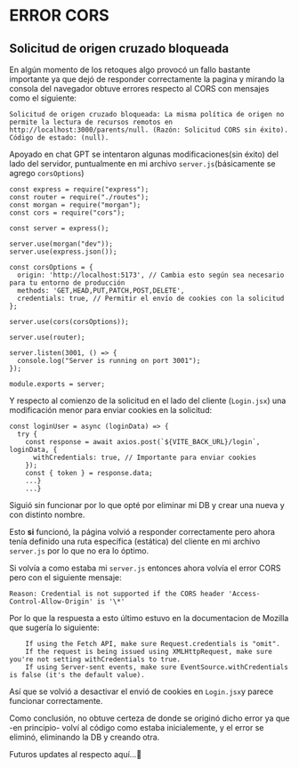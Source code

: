 # ERROR CORS

## Solicitud de origen cruzado bloqueada

En algún momento de los retoques algo provocó un fallo bastante importante ya que dejó de responder correctamente la pagina y mirando la consola del navegador obtuve errores respecto al CORS con mensajes como el siguiente:

`Solicitud de origen cruzado bloqueada: La misma política de origen no permite la lectura de recursos remotos en http://localhost:3000/parents/null. (Razón: Solicitud CORS sin éxito). Código de estado: (null).`

Apoyado en chat GPT se intentaron algunas modificaciones(sin éxito) del lado del servidor, puntualmente en mi archivo `server.js`(básicamente se agrego `corsOptions`)

```
const express = require("express");
const router = require("./routes");
const morgan = require("morgan");
const cors = require("cors");

const server = express();

server.use(morgan("dev"));
server.use(express.json());

const corsOptions = {
  origin: 'http://localhost:5173', // Cambia esto según sea necesario para tu entorno de producción
  methods: 'GET,HEAD,PUT,PATCH,POST,DELETE',
  credentials: true, // Permitir el envío de cookies con la solicitud
};

server.use(cors(corsOptions));

server.use(router);

server.listen(3001, () => {
  console.log("Server is running on port 3001");
});

module.exports = server;

```

Y respecto al comienzo de la solicitud en el lado del cliente (`Login.jsx`) una modificación menor para enviar cookies en la solicitud:

```
const loginUser = async (loginData) => {
  try {
    const response = await axios.post(`${VITE_BACK_URL}/login`, loginData, {
      withCredentials: true, // Importante para enviar cookies
    });
    const { token } = response.data;
    ...}
    ...}
```

Siguió sin funcionar por lo que opté por eliminar mi DB y crear una nueva y con distinto nombre.

Esto **si** funcionó, la página volvió a responder correctamente pero ahora tenía definido una ruta específica (estática) del cliente en mi archivo `server.js` por lo que no era lo óptimo.

Si volvía a como estaba mi `server.js` entonces ahora volvía el error CORS pero con el siguiente mensaje:

`Reason: Credential is not supported if the CORS header 'Access-Control-Allow-Origin' is '\*'`

Por lo que la respuesta a esto último estuvo en la documentacion de Mozilla que sugería lo siguiente:

```
    If using the Fetch API, make sure Request.credentials is "omit".
    If the request is being issued using XMLHttpRequest, make sure you're not setting withCredentials to true.
    If using Server-sent events, make sure EventSource.withCredentials is false (it's the default value).
```

Así que se volvió a desactivar el envió de cookies en `Login.jsx`y parece funcionar correctamente.

Como conclusión, no obtuve certeza de donde se originó dicho error ya que -en principio- volví al código como estaba inicialemente, y el error se eliminó, eliminando la DB y creando otra.

Futuros updates al respecto aquí...💭
